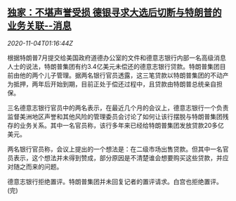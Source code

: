 <!--1604452995000-->
[独家：不堪声誉受损 德银寻求大选后切断与特朗普的业务关联--消息](https://cn.reuters.com/article/deutsche-bank-trump-business-1104-idCNKBS27K05Y)
------

<div><i>2020-11-04T01:16:44Z</i></div><p>根据特朗普7月提交给美国政府道德办公室的文件和德意志银行内部一名高级消息人士的说法，特朗普集团有约3.4亿美元未偿还的德意志银行贷款。特朗普集团目前由他的两个儿子管理。据两名银行官员透露，这三笔贷款以特朗普集团的不动产为抵押，两年后开始到期，目前正处于偿还过程中，且贷款由特朗普总统亲自担保。</p><p>三名德意志银行官员中的两名表示，在最近几个月的会议上，德意志银行一个负责监督美洲地区声誉和其他风险的管理委员会讨论了如何让该行摆脱与特朗普集团残存的业务关系。其中一名官员称，该行多年来已经给特朗普集团发放贷款20多亿美元。</p><p>两名银行官员称，会议上提出的一个想法是：在二级市场出售贷款。但其中一名官员表示，这个想法并未得到赞成，部分原因是不清楚谁会想要购买这些贷款，并应对随之而来的问题。</p><p>德意志银行拒绝置评。特朗普集团并未回复记者的置评请求。白宫也拒绝置评。(完)</p>

